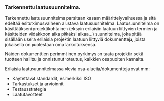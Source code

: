 ### Tarkennettu laatusuunnitelma.

Tarkennettu laatusuunnitelma parsitaan kasaan määrittelyvaiheessa ja sitä edeltää esitutkimusvaiheen alustava laatusuunnitelma. Laatusuunnitelma on käsittääkseni projektikohtainen (eksyin erilaisiin laatuun liittyvien termien ja käsitteiden viidakkoon aika pitkäksi aikaa...) suunnitelma, joka pitää sisällään useita erilaisia projektin laatuun liittyviä dokumentteja, joista jokaisella on puolestaan oma tarkoituksensa. 

Näiden dokumenttien perimmäinen pyrkimys on taata projektin sekä tuotteen hallittu ja onnistunut toteutus, kaikkien osapuolten kannalta. 

Erilaisia laatusuunnitelmassa olevia osa-alueita/dokumentteja ovat mm:
- Käytettävät standardit, esimerkiksi ISO
- Tarkastukset ja arvioinnit
- Testausstrategia
- Laatutavoitteet

